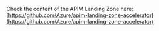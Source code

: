 Check the content of the APIM Landing Zone here: [https://github.com/Azure/apim-landing-zone-accelerator](https://github.com/Azure/apim-landing-zone-accelerator)